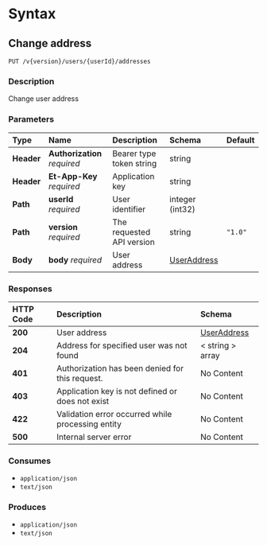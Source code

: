 # Syntax

## Change address

```text
PUT /v{version}/users/{userId}/addresses
```

### Description

Change user address

### Parameters

| Type | Name | Description | Schema | Default |
| :--- | :--- | :--- | :--- | :--- |
| **Header** | **Authorization**   _required_ | Bearer type token string | string |  |
| **Header** | **Et-App-Key**   _required_ | Application key | string |  |
| **Path** | **userId**   _required_ | User identifier | integer \(int32\) |  |
| **Path** | **version**   _required_ | The requested API version | string | `"1.0"` |
| **Body** | **body**   _required_ | User address | [UserAddress](addresses_addaddress.md#useraddress) |  |

### Responses

| HTTP Code | Description | Schema |
| :--- | :--- | :--- |
| **200** | User address | [UserAddress](addresses_addaddress.md#useraddress) |
| **204** | Address for specified user was not found | &lt; string &gt; array |
| **401** | Authorization has been denied for this request. | No Content |
| **403** | Application key is not defined or does not exist | No Content |
| **422** | Validation error occurred while processing entity | No Content |
| **500** | Internal server error | No Content |

### Consumes

* `application/json`
* `text/json`

### Produces

* `application/json`
* `text/json`


